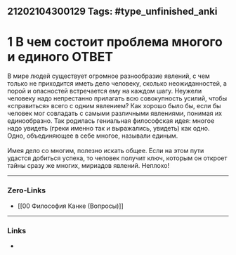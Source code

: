 21202104300129
Tags: #type_unfinished_anki
---
# 1 В чем состоит проблема многого и единого ОТВЕТ

В мире людей существует огромное разнообразие явлений, с чем только не приходится иметь дело человеку, сколько неожиданностей, а порой и опасностей встречается ему на каждом шагу. Неужели человеку надо непрестанно прилагать всю совокупность усилий, чтобы «справиться» всего с одним явлением? Как хорошо было бы, если бы человек мог совладать с самыми различными явлениями, понимая их единообразно. Так родилась гениальная философская идея: многое надо увидеть (греки именно так и выражались, увидеть) как одно. Одно, объединяющее в себе многое, называли единым.<br><br>Имея дело со многим, полезно искать общее. Если на этом пути удастся добиться успеха, то человек получит ключ, которым он откроет тайны сразу же многих, мириадов явлений. Неплохо!

---
### Zero-Links
- [[00 Философия Канке (Вопросы)]]
---
### Links
-